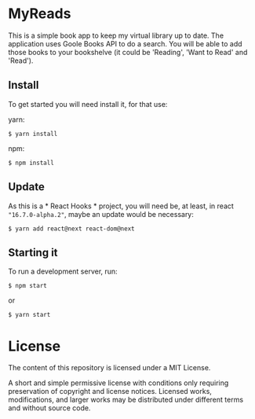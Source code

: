 # MyReads

This is a simple book app to keep my virtual library up to date. The application uses Goole Books API to do a search. You will be able to add those books to your bookshelve (it could be 'Reading', 'Want to Read' and 'Read').

## Install

To get started you will need install it, for that use:

yarn:

    $ yarn install


npm:

    $ npm install

## Update

As this is a * React Hooks * project, you will need be, at least, in react `"16.7.0-alpha.2"`, maybe an update would be necessary:

    $ yarn add react@next react-dom@next

## Starting it
To run a development server, run:

    $ npm start

or

    $ yarn start


# License

The content of this repository is licensed under a MIT License.

A short and simple permissive license with conditions only requiring preservation of copyright and license notices. Licensed works, modifications, and larger works may be distributed under different terms and without source code.
